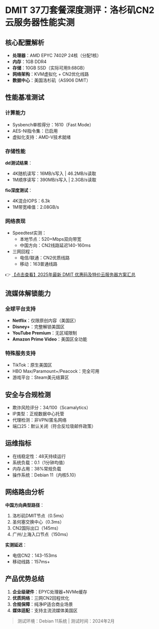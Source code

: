 # DMIT 37刀套餐深度测评：洛杉矶CN2云服务器性能实测

## 核心配置解析
- **处理器**：AMD EPYC 7402P 24核（分配1核）
- **内存**：1GB DDR4
- **存储**：10GB SSD（实际可用9.68GB）
- **网络架构**：KVM虚拟化 + CN2优化线路
- **数据中心**：美国洛杉矶（AS906 DMIT）

## 性能基准测试
### 计算能力
- Sysbench单核得分：1610（Fast Mode）
- AES-NI指令集：已启用
- 虚拟化支持：AMD-V技术就绪

### 存储性能
**dd测试结果**：
- 4K随机读写：16MB/s写入 | 46.2MB/s读取
- 1M顺序读写：390MB/s写入 | 2.3GB/s读取

**fio深度测试**：
- 4K混合IOPS：6.3k
- 1M带宽峰值：2.08GB/s

### 网络表现
- Speedtest实测：
  - 本地节点：520+Mbps双向带宽
  - 中国方向：CN2线路延迟140-160ms
- 三网回程：
  - 电信/联通：CN2优质线路
  - 移动：163普通线路

👉 [【点击查看】2025年最新 DMIT 优惠码及特价云服务器方案汇总](https://bit.ly/dmit_coupon)

## 流媒体解锁能力
### 全球平台支持
- **Netflix**：仅限原创内容（美国区）
- **Disney+**：完整解锁美国区
- **YouTube Premium**：无区域限制
- **Amazon Prime Video**：美国区全功能

### 特殊服务支持
- TikTok：原生美国区
- HBO Max/Paramount+/Peacock：完全可用
- 游戏平台：Steam美元结算区

## 安全与合规检测
- 欺诈风险评分：34/100（Scamalytics）
- IP类型：正规数据中心托管
- 代理检测：非VPN/匿名网络
- 端口25：默认关闭（符合反垃圾邮件政策）

## 运维指标
- 在线稳定性：48天持续运行
- 系统负载：0.1（1分钟均值）
- 内存占用：38%常规负载
- 操作系统：Debian 11（内核5.10）

## 网络路由分析
**中国方向典型路径**：
1. 洛杉矶DMIT节点（0.5ms）
2. 圣何塞交换中心（0.3ms）
3. CN2国际出口（145ms）
4. 广州/上海入口节点（150ms）

**实测延迟**：
- 电信CN2：143-153ms
- 移动线路：157ms+

## 产品优势总结
1. **企业级硬件**：EPYC处理器+NVMe缓存
2. **优质网络**：三网CN2回程优化
3. **合规保障**：纯净IP适合商业场景
4. **媒体适配**：支持主流流媒体美国区

> 测试环境：Debian 11系统 | 测试时间：2024年2月
